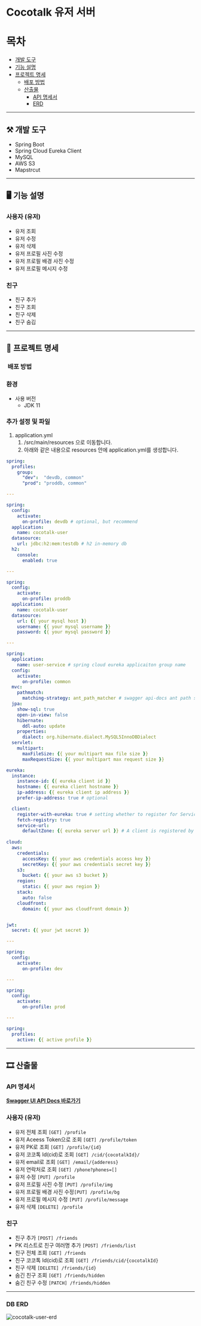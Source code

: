 # Cocotalk 유저 서버

# 목차

- [개발 도구](#개발-도구)
- [기능 설명](#기능-설명)
- [프로젝트 명세](#프로젝트-명세)
    - [배포 방법](#배포-방법)
    - [산출물](#산출물)
        - [API 명세서](#API-명세서)
        - [ERD](#DB-ERD)

---

## ⚒ 개발 도구
- Spring Boot
- Spring Cloud Eureka Client
- MySQL
- AWS S3
- Mapstrcut

---


## 🖥 기능 설명

### 사용자 (유저)
- 유저 조회
- 유저 수정
- 유저 삭제
- 유저 프로필 사진 수정
- 유저 프로필 배경 사진 수정
- 유저 프로필 메시지 수정

### 친구
- 친구 추가
- 친구 조회
- 친구 삭제
- 친구 숨김

---

## 🔧 프로젝트 명세

### ️ 배포 방법

### 환경

- 사용 버전
    - JDK 11

### 추가 설정 및 파일

1. application.yml
    1. /src/main/resources 으로 이동합니다.
    2. 아래와 같은 내용으로 resources 안에 application.yml를 생성합니다.

```yaml
spring:
  profiles:
    group:
      "dev":  "devdb, common"
      "prod": "proddb, common"

---

spring:
  config:
    activate:
      on-profile: devdb # optional, but recommend
  application:
    name: cocotalk-user
  datasource:
    url: jdbc:h2:mem:testdb # h2 in-memory db
  h2:
    console:
      enabled: true

---

spring:
  config:
    activate:
      on-profile: proddb
  application:
    name: cocotalk-user
  datasource:
    url: {{ your mysql host }}
    username: {{ your mysql username }}
    password: {{ your mysql password }}

---

spring:
  application:
    name: user-service # spring cloud eureka applicaiton group name
  config:
    activate:
      on-profile: common
  mvc:
    pathmatch:
      matching-strategy: ant_path_matcher # swagger api-docs ant path setting
  jpa:
    show-sql: true
    open-in-view: false
    hibernate:
      ddl-auto: update
    properties:
      dialect: org.hibernate.dialect.MySQL5InnoDBDialect
  servlet: 
    multipart:
      maxFileSize: {{ your multipart max file size }}
      maxRequestSize: {{ your multipart max request size }}

eureka:
  instance:
    instance-id: {{ eureka client id }}
    hostname: {{ eureka client hostname }}
    ip-address: {{ eureka client ip address }}
    prefer-ip-address: true # optional

  client:
    register-with-eureka: true # setting whether to register for Service Discovery
    fetch-registry: true
    service-url:
      defaultZone: {{ eureka server url }} # A client is registered by sending a POST request to it.
    
cloud:
  aws:
    credentials:
      accessKey: {{ your aws credentials access key }}
      secretKey: {{ your aws credentials secret key }}
    s3:
      bucket: {{ your aws s3 bucket }}
    region:
      static: {{ your aws region }}
    stack:
      auto: false
    cloudfront:
      domain: {{ your aws cloudfront domain }}


jwt:
  secret: {{ your jwt secret }}

---

spring:
  config:
    activate:
      on-profile: dev

---

spring:
  config:
    activate:
      on-profile: prod

---

spring:
  profiles:
    active: {{ active profile }}

```

---

## 🎞 산출물

### API 명세서

**[Swagger UI API Docs 바로가기](http://138.2.88.163:8000/webjars/swagger-ui/index.html?urls.primaryName=user)**

### 사용자 (유저)
- 유저 전체 조회 `[GET] /profile`
- 유저 Aceess Token으로 조회 `[GET] /profile/token`
- 유저 PK로 조회 `[GET] /profile/{id}`
- 유저 코코톡 Id(cid)로 조회 `[GET] /cid/{cocotalkId}/`
- 유저 email로 조회 `[GET] /email/{adderess}`
- 유저 연락처로 조회 `[GET] /phone?phones=[]`
- 유저 수정 `[PUT] /profile`
- 유저 프로필 사진 수정 `[PUT] /profile/img`
- 유저 프로필 배경 사진 수정`[PUT] /profile/bg`
- 유저 프로필 메시지 수정 `[PUT] /profile/message`
- 유저 삭제 `[DELETE] /profile`

### 친구
- 친구 추가 `[POST] /friends`
- PK 리스트로 친구 여러명 추가 `[POST] /friends/list`
- 친구 전체 조회 `[GET] /friends`
- 친구 코코톡 Id(cid)로 조회 `[GET] /friends/cid/{cocotalkId}`
- 친구 삭제 `[DELETE] /friends/{id}`
- 숨긴 친구 조회 `[GET] /friends/hidden`
- 숨긴 친구 수정 `[PATCH] /friends/hidden`

---

### DB ERD
![cocotalk-user-erd](https://user-images.githubusercontent.com/54519245/153526031-9dc0f6ad-2d8b-48bb-af0a-c91d710cfd64.PNG)
